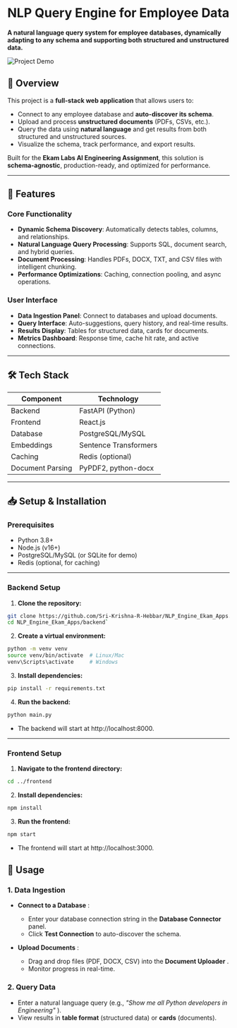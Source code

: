 # NLP Query Engine for Employee Data

**A natural language query system for employee databases, dynamically adapting to any schema and supporting both structured and unstructured data.**

![Project Demo](https://via.placeholder.com/800x400?text=Demo+Video+Placeholder)

## 📌 Overview

This project is a **full-stack web application** that allows users to:

- Connect to any employee database and **auto-discover its schema**.
- Upload and process **unstructured documents** (PDFs, CSVs, etc.).
- Query the data using **natural language** and get results from both structured and unstructured sources.
- Visualize the schema, track performance, and export results.

Built for the **Ekam Labs AI Engineering Assignment**, this solution is **schema-agnostic**, production-ready, and optimized for performance.

---

## 🚀 Features

### Core Functionality

- **Dynamic Schema Discovery**: Automatically detects tables, columns, and relationships.
- **Natural Language Query Processing**: Supports SQL, document search, and hybrid queries.
- **Document Processing**: Handles PDFs, DOCX, TXT, and CSV files with intelligent chunking.
- **Performance Optimizations**: Caching, connection pooling, and async operations.

### User Interface

- **Data Ingestion Panel**: Connect to databases and upload documents.
- **Query Interface**: Auto-suggestions, query history, and real-time results.
- **Results Display**: Tables for structured data, cards for documents.
- **Metrics Dashboard**: Response time, cache hit rate, and active connections.

---

## 🛠️ Tech Stack

| Component        | Technology            |
| ---------------- | --------------------- |
| Backend          | FastAPI (Python)      |
| Frontend         | React.js              |
| Database         | PostgreSQL/MySQL      |
| Embeddings       | Sentence Transformers |
| Caching          | Redis (optional)      |
| Document Parsing | PyPDF2, python-docx   |

---

## 📥 Setup & Installation

### Prerequisites

- Python 3.8+
- Node.js (v16+)
- PostgreSQL/MySQL (or SQLite for demo)
- Redis (optional, for caching)

---

### Backend Setup

1. **Clone the repository:**

```bash
git clone https://github.com/Sri-Krishna-R-Hebbar/NLP_Engine_Ekam_Apps.git
cd NLP_Engine_Ekam_Apps/backend`
```

2. **Create a virtual environment:**

```bash
python -m venv venv
source venv/bin/activate  # Linux/Mac
venv\Scripts\activate     # Windows
```

3. **Install dependencies:**

```bash
pip install -r requirements.txt
```

4. **Run the backend:**

```bash
python main.py
```

- The backend will start at http://localhost:8000.

---

### Frontend Setup

1. **Navigate to the frontend directory:**

```bash
cd ../frontend
```

2. **Install dependencies:**

```bash
npm install
```

3. **Run the frontend:**

```bash
npm start
```

- The frontend will start at http://localhost:3000.


## 🎯 Usage

### 1. Data Ingestion

* **Connect to a Database** :

  * Enter your database connection string in the **Database Connector** panel.
  * Click **Test Connection** to auto-discover the schema.
* **Upload Documents** :

  * Drag and drop files (PDF, DOCX, CSV) into the  **Document Uploader** .
  * Monitor progress in real-time.

### 2. Query Data

* Enter a natural language query (e.g.,  *"Show me all Python developers in Engineering"* ).
* View results in **table format** (structured data) or **cards** (documents).
